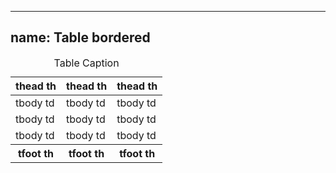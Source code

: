 
---
name: Table bordered
---
<table class="table table--bordered">
  <caption>Table Caption</caption>
  <thead>
    <tr>
      <th>thead th</th>
      <th>thead th</th>
      <th>thead th
        <tbody></tbody>
      </th>
    </tr>
    <tr>
      <td>tbody td</td>
      <td>tbody td</td>
      <td>tbody td</td>
    </tr>
    <tr>
      <td>tbody td</td>
      <td>tbody td</td>
      <td>tbody td</td>
    </tr>
    <tr>
      <td>tbody td</td>
      <td>tbody td</td>
      <td>tbody td
        <tfoot></tfoot>
      </td>
    </tr>
    <tr>
      <th>tfoot th</th>
      <th>tfoot th</th>
      <th>tfoot th</th>
    </tr>
  </thead>
</table>